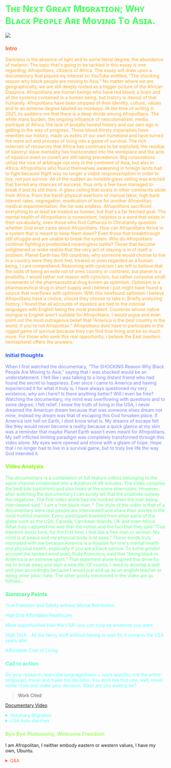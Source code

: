 <h1><span style='color:#46ff5d;'>
Tʜᴇ Nᴇxᴛ Gʀᴇᴀᴛ Mɪɢʀᴀᴛɪᴏɴ; Wʜʏ Bʟᴀᴄᴋ Pᴇᴏᴘʟᴇ Aʀᴇ Mᴏᴠɪɴɢ Tᴏ Asɪᴀ.</span></h1>

<!-- Prince Kaizen Namwali -->
![](https://media2.giphy.com/media/kIM7qnMGPjniTxYyju/giphy.gif?cid=82a1493bxuhb3wmffzeyjaoyw8fobanvdk3cu6ny45cirqc8&rid=giphy.gif)

### <span style='color:#ff632e;'>Intro</span>
<span style='color:#ffa817;'>

Darkness is the absence of light and to some literal degree, the abundance of melanin. The topic that's going to be tackled in this essay is one regarding, Afropolitans, citizens of Africa. The essay will draw upon a documentary that piqued my interest on YouTube entitled, "The shocking reason why black people are moving to Asia." No matter where we are geographically, we are still deeply rooted as a bigger picture of the African Diaspora. Afropolitans are human beings who have red blood, a brain and all the systems contained in a human being, but history is devoid of that humanity. Afropolitans have been stripped of their identity, culture, values and to an extreme degree labeled as monkeys. At the time of writing in 2021, its saddens me that there is a deep divide among Afropolitans. The white mans burden, the ongoing influence of neocolonialism, media portrayal of Africa, the lack of brutally honest history and our own ego is getting in the way of progress. Those blood thirsty imperialists have rewritten our history, made us exiles of our own homeland and have turned the mere act and process of living into a game of survival. The rich reservoir of resources that Africa has continues to be exploited, the residue of slavery/ slave mentality has transcended into the workplace and the acts of injustice overt or covert are still taking precedence. Big corporations utilize the vice of arbitrage not only in the continent of Asia, but also in Africa. Afropolitans who found themselves awakening in foreign lands had to fight  because flight was no longer a viable  response/option in order to live, not just survive. All of the sudden an invisible glass ceiling was erected that barred any chances of success, thus only a few have managed to break it and its still there. A glass ceiling that exists in other continents aside from Africa.   From the harsh physical exertions of manual labor, high bank interest rates, segregation, eradication of love for another Afropolitan, medical experimentation, the list was endless. Afropolitans sacrificed everything to at least be treated as human, but that's a far fetched goal. The mental health of Afropolitans is nonexistent, helpless is a word that exists in their vocabularly, even those who find Catharsis in Christianity question whether God even cares about Afropolitans. How can Afropolitans thrive in a system that is meant to keep them down? Even those that breakthrough still struggle and are unable to break the system. Why do Afropolitans continue fighting a predecided meaningless battle? Those that become enlightened or woke realize that the very act of staying is in of itself  a problem. Planet Earth has 195 countries, why someone would choose to live in a country were they dont feel, treated or even regarded as a human being, i cant comprehend. Reasoning with cynicism i am left to believe that the odds of being an exile not of ones country or continent, but planet is a posibility. I would rather not reason with cynicism, but rather consume small increments of the pharmaceutical drug known as optimism. Optimism is a pharmaceutical drug in short supply and i believe i just might have found a source that overflows with optimism. With this newfound optimism I believe Afropolitans have a choice, should they choose to take it. Briefly analyzing history, I found that all accounts of injustice are tied to the colonial languages with English being the most prevalent. Countries whose native toungue is English aren't suitable for Afropolitans. I would argue and even point out the most outrageous belief that "America is the best country in the world, if you're not Afropolitan."  Afropolitans dont have to participate in the rigged game of survival because they can find true living and be so much more. For those who seek this real opportunity, i believe the East (eastern hemisphere) offers the answers. 

</span>

###    <span style='color:#2e63ff;'>Initial thoughts</span>

<span style='color:#7485ff;'>

When I first watched the documentary, “The SHOCKING Reason Why Black People Are Moving to Asia,” saying that i was shocked would be an understatement. I felt like i was talking to a long distant friend who had found the secret to happiness. Ever since i came to America and having experienced it for what it truly is. I have always questioned my very existence, why am i here? Is there anything better? Will i even be free? Watching the documentary, my mind was overflowing with questions and to some degree, I felt relief.  I knew the truth of living in the USA, i never dreamed the American dream because that was someone elses dream not mine, instead my dream was that of escaping this God forsaken place. If America isnt hell on Earth, i dont know what is. My dreams of escape felt like they would never become a reality because a quick glance at my skin was a reminder that maybe Planet Earth wasn't even meant for Afropolitans. My self inflicted limiting paradigm was completely transformed through this video alone. My eyes were opened and shone with a gleam of hope. Hope that i no longer had to live in a survival game, but to truly live life the way God intended it. 


</span>

### <span style='color:#80ff00;'>Video Analysis</span>

<span style='color:#5dff85;'>
The documentary is a compilation of full feature videos belonging to the same channel condensed into a duration of 48 minutes. The video compiles the best bits (optimism) and also looks at the some downsides. However, after watching the documentary I can surely tell that the positives outway the negatives. The first video alone had me hooked when the man being interviewed said " I am a free black man. "
The style of the video is that of a documentary were real people are interviewed and share their stories in the most truthful manner. Every participant traveled from other parts of the globe such as the USA, Canada, Carribean Islands, UK and even Africa. What truly captured me was that the notion and the fact that they said “True freedom exists here, for the first time, I feel like a free man or woman. My mind is at peace and my physical body is at ease.” Those words truly resonated with me because America is a disaster for one's mental health and physical health, especially if you are a black person. To some greater account the spoken word poet, Rudy Francisco, said that "being black in America is an extreme sport." That statement alone inspired this drive for me to break away and start a new life. Of course, I need to develop a skill and plan accordingly because I would just end up as an english teacher or doing other jobs i hate. The other points mentioned in the video are as follows...

</span>

<span style='color:#5dffff;'>

###  <span style='color:#46ff8b;'>Summary Points</span>

True Freedom and Safety without Mortal Retribution

High End Affordable Healthcare

More opportunities than the USA- you can truly be whatever you want

High Tech - All the fancy stuff without having to wait for it come to the USA years later

Affordable Cost of Living


### <span style='color:#5dffd6;'>Call to action</span>

Do your research, learn the language(basic + work specific, not the entire language), travel and make the decision. You dont like that one, well, travel some more and make your decision.
What are you waiting for? 

> Work Cited

[Documentary Video](https://www.youtube.com/watch?v=-o5HElKKK4Y)

<details markdown='1'><summary>Voluntary Migration </summary>

# <span style='color:#46ff8b;'>Voluntary Migration: The Final Piece of the Puzzle</span>

My name is Prince Namwali and this paper is about why I decided to leave America, for something else. Before I get to the main story, I would like to start with a brief overview of my origins. I am an Afropolitan who grew up and was raised in the warm heart of Africa, Malawi for the first 13 years of my life. Growing up television played a huge role in my life, especially in terms of my language development. However, at a very young age I decided to quit watching television altogether because it simply served no purpose and hindered my intellectual growth. I was constantly being fed and locked into one source of entertainment and newd (western television). It seemed like the world was centered around this amazing country called America. I got tired of watching and listening to the American narrative. America this, america that... What purpose did it serve listening or consuming American content when I lived in a third world country? The only source of catharsis I found was in cartoons because they don't resemble live humans, despite being played and animated by actual humans. I watched a variety of cartoons growing up and I even watched something called anime, even though I didn't know what that was.  My favorite cartoons growing up consisted of Ben 10 and Avatar the last air Bender. I was very intrigued by cartoons because these characters lived in these fantasies, worlds (isekai) where they had the power to do anything because they had superpowers. I had dreams of being an animator one day and creating my own stories, worlds, fantasies that other people could experience. Little did I know that was a lofty dream. I felt a disconnect between reality and school at a very young age. I didn't have trouble In school as such, but I always wondered to myself as to why even with flying colors to signal my high grades, I felt stagnant as a human being. I was simply a soldier obedient to a system that awards you grades, a currency to signify worth. School in a way does work life a gamified system, but it's rigged. More on that later...
School was simply a place I went to make friends and nothing more. I didn't really know what I wanted to be when I finished school. 
I didn't know much about my family either. All I knew is that my last name was different than that of my sister and mother. Unbeknownst to me, I had a father who lived in the united states of America. 
Fast forward to my high school years. I had just completed my freshman year and was about to move on to my sophomore year. I had finalized an adoption process and was about to come to America. 
In all honesty I didn't really care much about America. I wasn't at all amazed because my expectations were just the way that I had, fake. I knew that all Hollywood stuff was bs. I came in 2013 and its now 2021. My expectations haven't changed the slightest, but my overall paradigm has shifted. I am at a point where I no longer see the value of this country.

  Its time for me to strategically plan out and leave before its too late.
America might be the best country in the world, but it's not for me. Why would you leave America? Isn't it Paradise? Are you out of your mind?

To explain America to someone you would have to first teach about the history. All good things start with a history lesson. The history is very painful to learn about, especially as a black person. 

George Carlin
Ranzo  (black experience Japan)
Michael Moore (best filmmaker)
Julius Malema
Spike Lee

What is America. America is a hyperinflated plutonomy, made up of overworked and underpaid dead peasants. A country made up of consumers not citizens. A place filled with blood thirsty imperialists that makes up fake wars. A country that tries to put itself first and rule the world. Money buys laws. 

Fuck America
Fuck that unhealthy food
Fuck the expensive healthcare


America isnt the besr place in the world, heaven is 
America is the best place in the world, if you're not black

Dead peasant insurance

The #1 religion in the world is capitalism

America is a plutonomy, a nation ruled by the wealthy. Top 1℅

#<span style='color:#aeff5d;'> The Death of American Supremacy and the rise of Eurasia</span>


</details>

<details markdown='1'><summary>USA Auto diarrhea</summary>


American cars fucking suck

$60 IC Valve (intake outtake )
+ $25 inspection 
245/ 65R17 tires 
$75 each
= $275
Registration = $75

= $350


</details>

### <span style='color:#a8ff74;'>Bye Bye Plutonomy, Welcome Freedom </span>

</span>

I am Afropolitan, I neither embody eastern or western values, I have my own, Ubuntu.

<span style='color:#ff5d46;'>

<details markdown='1'><summary>Q&A</summary>


</details>

</span>
